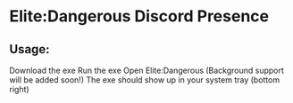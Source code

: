 # Elite:Dangerous Discord Presence
## Usage:
Download the exe
Run the exe
Open Elite:Dangerous
(Background support will be added soon!)
The exe should show up in your system tray (bottom right)
